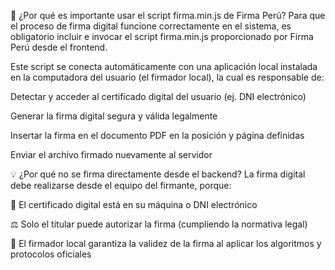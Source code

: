 🔐 ¿Por qué es importante usar el script firma.min.js de Firma Perú?
Para que el proceso de firma digital funcione correctamente en el sistema, es obligatorio incluir e invocar el script firma.min.js proporcionado por Firma Perú desde el frontend.

Este script se conecta automáticamente con una aplicación local instalada en la computadora del usuario (el firmador local), la cual es responsable de:

Detectar y acceder al certificado digital del usuario (ej. DNI electrónico)

Generar la firma digital segura y válida legalmente

Insertar la firma en el documento PDF en la posición y página definidas

Enviar el archivo firmado nuevamente al servidor

💡 ¿Por qué no se firma directamente desde el backend?
La firma digital debe realizarse desde el equipo del firmante, porque:

🔐 El certificado digital está en su máquina o DNI electrónico

⚖️ Solo el titular puede autorizar la firma (cumpliendo la normativa legal)

🧩 El firmador local garantiza la validez de la firma al aplicar los algoritmos y protocolos oficiales